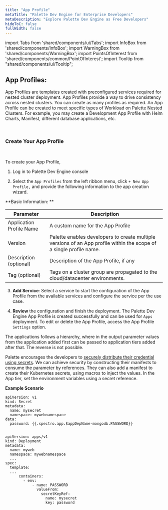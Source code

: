 ```yaml
---
title: "App Profile"
metaTitle: "Palette Dev Engine for Enterprise Developers"
metaDescription: "Explore Palette Dev Engine as Free Developers"
hideToC: false
fullWidth: false
---
```


import Tabs from 'shared/components/ui/Tabs';
import InfoBox from 'shared/components/InfoBox';
import WarningBox from 'shared/components/WarningBox';
import PointsOfInterest from 'shared/components/common/PointOfInterest';
import Tooltip from "shared/components/ui/Tooltip";



## App Profiles:

App Profiles are templates created with preconfigured services required for nested cluster deployment. App Profiles provide a way to drive consistency across nested clusters. You can create as many profiles as required. An App Profile can be created to meet specific types of Workload on Palette Nested Clusters. For example, you may create a Development App Profile with Helm Charts, Manifest, different database applications, etc. 

<br />

	                                                                                                                                                                                                                                                                                                                                                                                                                                                                                                                                                                                                                                                                                                                                                                                                                                                                                                                                                                                                                                                                                                                                                                                                                                                                                                                                                                                                                                                                                                                                                                                                                                                                                                                                                                                                                                                                                                                                                                                                                                                                                                                                                                                                                                                                                                                                                                                                                                                                                                                                                                                                                                                                                                                                                                                                                                                                                                                                                                                                                                                                                                                                                                                                                                                                                                                                                                                                                                                                                                                                                                                                                                                                                                                                                                                                                                                                                                                                                                                                      
### Create Your App Profile

<br />

To create your App Profile,
<br />

1. Log in to Palette Dev Engine console


2. Select the `App Profiles` from the left ribbon menu, click `+ New App Profile,` and provide the following information to the app creation wizard.

**Basic Information: **

|         Parameter           | Description  |
|-------------------------------|-----------------|
|Application Profile Name | A custom name for the App Profile|
|Version| Palette enables developers to create multiple versions of an App profile within the scope of a single profile name.|
|Description (optional)   | Description of the App Profile, if any | 
|Tag (optional)               | Tags on a cluster group are propagated to the cloud/datacenter environments.|

3. **Add Service**: Select a service to start the configuration of the App Profile from the available services and configure the service per the use case.


4. **Review** the configuration and finish the deployment.
The Palette Dev Engine App Profile is created successfully and can be used for `Apps` deployment. To edit or delete the App Profile, access the App Profile `Settings` option. 

<InfoBox>

The applications follows a hierarchy, where in the output parameter values from the application added first can be passed to application tiers added after that. The reverse is not possible.

</InfoBox>

<WarningBox>

Palette encourages the developers to [securely distribute their credential using secrets](https://kubernetes.io/docs/tasks/inject-data-application/distribute-credentials-secure/). We can achieve security by constructing their manifests to consume the parameter by references. They can also add a manifest to create their Kubernetes secrets, using macros to inject the values. In the App tier, set the environment variables using a secret reference. 

**Example Scenario**

```
apiVersion: v1
kind: Secret
metadata:
  name: mysecret
  namespace: mywebnamespace
data:
  password: {{.spectro.app.$appDepName-mongodb.PASSWORD}}
	
```
```
apiVersion: apps/v1
kind: Deployment
metadata:
  name: myweb
  namespace: mywebnamespace
  ...
spec:
  template:
  ...
      containers:
        - env:
            - name: PASSWORD
              valueFrom:
                secretKeyRef:
                  name: mysecret
                  key: password
```



</WarningBox>


